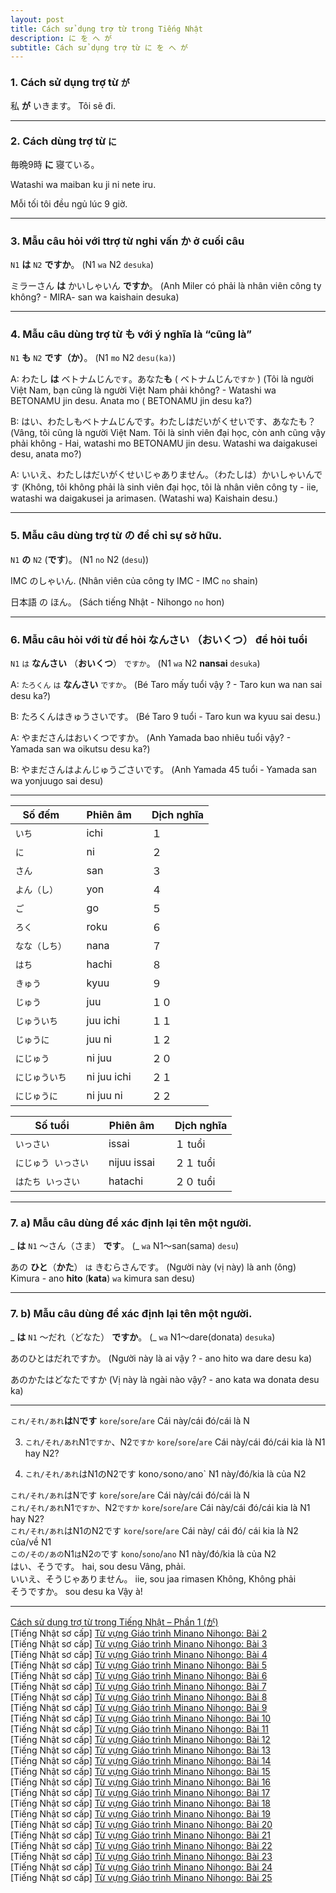 ```yaml
---
layout: post
title: Cách sử dụng trợ từ trong Tiếng Nhật
description: に を へ が
subtitle: Cách sử dụng trợ từ に を へ が
---
```


### 1. Cách sử dụng trợ từ `が`

私 **が** いきます。
Tôi sẽ đi.

-----

### 2. Cách dùng trợ từ `に`
毎晩9時 **に** 寝ている。

Watashi wa maiban ku ji ni nete iru.

Mỗi tối tôi đều ngủ lúc 9 giờ.


-----

### 3. Mẫu câu hỏi với ttrợ từ nghi vấn か ở cuối câu
`N1` **は** `N2` **ですか**。 (N1 `wa` N2 `desuka`)

ミラーさん **は** かいしゃいん **ですか**。 
(Anh Miler có phải là nhân viên công ty không? - MIRA- san wa kaishain desuka)

-----

### 4. Mẫu câu dùng trợ từ も với ý nghĩa là “cũng là”
`N1` **も** `N2` **です（か）**。 (N1 `mo` N2 `desu(ka)`)

A: わたし **は** ベトナムじん`です`。あなた**も** ( ベトナムじん`ですか` ) 
(Tôi là người Việt Nam, bạn cũng là người Việt Nam phải không? - Watashi wa BETONAMU jin desu. Anata mo ( BETONAMU jin desu ka?)

B: はい、わたしもベトナムじんです。わたしはだいがくせいです、あなたも？ 
(Vâng, tôi cũng là người Việt Nam. Tôi là sinh viên đại học, còn anh cũng vậy phải không - Hai, watashi mo BETONAMU jin desu. Watashi wa daigakusei desu, anata mo?)

A: いいえ、わたしはだいがくせいじゃありません。（わたしは）かいしゃいんです 
(Không, tôi không phải là sinh viên đại học, tôi là nhân viên công ty - iie, watashi wa daigakusei ja arimasen. (Watashi wa) Kaishain desu.)

-----

### 5. Mẫu câu dùng trợ từ の để chỉ sự sở hữu.
`N1` **の** `N2` (**です**)。 (N1 `no` N2 (`desu`))

IMC のしゃいん. 
(Nhân viên của công ty IMC - IMC `no` shain)

日本語 の ほん。 
(Sách tiếng Nhật - Nihongo `no` hon)

-----

### 6. Mẫu câu hỏi với từ để hỏi なんさい （おいくつ） để hỏi tuổi
`N1` `は` **なんさい** （**おいくつ**） `ですか`。 (N1 `wa` N2 **nansai** `desuka`)

A: `たろくん` `は` **なんさい** `ですか`。 (Bé Taro mấy tuổi vậy ? - Taro kun wa nan sai desu ka?)

B: たろくんはきゅうさいです。 (Bé Taro 9 tuổi - Taro kun wa kyuu sai desu.)

A: やまださんはおいくつですか。 (Anh Yamada bao nhiêu tuổi vậy? - Yamada san wa oikutsu desu ka?)

B: やまださんはよんじゅうごさいです。 (Anh Yamada 45 tuổi - Yamada san wa yonjuugo sai desu)

-----

| Số đếm || Phiên âm || Dịch nghĩa |
| -- | -- | -- | -- | -- |
| `いち` || ichi || １ |
| `に` || ni || ２ |
| `さん ` || san || ３ |
| `よん（し）` || yon<shi> || ４ |
| `ご` || go || ５ |
| `ろく` || roku || ６ |
| `なな（しち）` || nana<shichi> || ７ |
| `はち` || hachi || ８ |
| `きゅう` || kyuu || ９ |
| `じゅう` || juu || １０ |
| `じゅういち` || juu ichi || １１ |
| `じゅうに` || juu ni || １２ |
| `にじゅう` || ni juu || ２０ |
| `にじゅういち` || ni juu ichi || ２１ |
| `にじゅうに` || ni juu ni || ２２ |

| Số tuổi || Phiên âm || Dịch nghĩa |
| -- | -- | -- | -- | -- |
| `いっさい` || issai || １ tuổi |
| `にじゅう いっさい` || nijuu issai || ２１ tuổi |
| `はたち いっさい` || hatachi || ２０ tuổi |

-----

### 7. a) Mẫu câu dùng để xác định lại tên một người.
_ **は** `N1` ～さん（さま） **です**。 (_ `wa` N1～san(sama) `desu`)

あの **ひと**（**かた**） `は` きむらさんです。 
(Người này (vị này) là anh (ông) Kimura - ano **hito** (**kata**) `wa` kimura san desu)

-----

### 7. b) Mẫu câu dùng để xác định lại tên một người.
_ **は** `N1` ～だれ（どなた） **ですか**。 (_ `wa` N1～dare(donata) `desuka`)

あのひとはだれですか。 
(Người này là ai vậy ? - ano hito wa dare desu ka)

あのかたはどなたですか
(Vị này là ngài nào vậy? - ano kata wa donata desu ka)

-----


`これ/それ/あれ`**は**N**です**
`kore`/`sore`/`are` Cái này/cái đó/cái là N

3. `これ/それ/あれ`N1`ですか`、N2`ですか`
`kore`/`sore`/`are`
Cái này/cái đó/cái kia là N1 hay N2?

4. `これ/それ/あれ`はN1のN2です
kono`/`sono`/`ano`
N1 này/đó/kia là của N2

  `これ/それ/あれ`はNです    `kore`/`sore`/`are`    Cái này/cái đó/cái là N  
  `これ/それ/あれ`N1`ですか`、N2`ですか`    `kore`/`sore`/`are`    Cái này/cái đó/cái kia là N1 hay N2?  
  `これ/それ/あれ`はN1のN2です    `kore`/`sore`/`are`    Cái này/ cái đó/ cái kia là N2 của/về N1  
  `この/その/あの`N1`は`N2`の`です    `kono`/`sono`/`ano`    N1 này/đó/kia là của N2  
  はい、そうです。    hai, sou desu    Vâng, phải.  
  いいえ、そうじゃありません。    iie, sou jaa rimasen    Không, Không phải  
  そうですか。    sou desu ka    Vậy à!  

-----

[Cách sử dụng trợ từ trong Tiếng Nhật – Phần 1 (が)](https://akira.edu.vn/cach-su-dung-tro-tu-trong-tieng-nhat-phan-1/)  
[Tiếng Nhật sơ cấp] [Từ vựng Giáo trình Minano Nihongo: Bài 2](http://tiengnhat.minder.vn/hoc-tu-vung-tieng-nhat-bai-2/)  
[Tiếng Nhật sơ cấp] [Từ vựng Giáo trình Minano Nihongo: Bài 3](http://tiengnhat.minder.vn/hoc-tu-vung-tieng-nhat-bai-3/)  
[Tiếng Nhật sơ cấp] [Từ vựng Giáo trình Minano Nihongo: Bài 4](http://tiengnhat.minder.vn/hoc-tu-vung-tieng-nhat-bai-4/)  
[Tiếng Nhật sơ cấp] [Từ vựng Giáo trình Minano Nihongo: Bài 5](http://tiengnhat.minder.vn/hoc-tu-vung-tieng-nhat-bai-5/)  
[Tiếng Nhật sơ cấp] [Từ vựng Giáo trình Minano Nihongo: Bài 6](http://tiengnhat.minder.vn/hoc-tu-vung-tieng-nhat-bai-6/)  
[Tiếng Nhật sơ cấp] [Từ vựng Giáo trình Minano Nihongo: Bài 7](http://tiengnhat.minder.vn/tu-vung-tieng-nhat-bai-7/)  
[Tiếng Nhật sơ cấp] [Từ vựng Giáo trình Minano Nihongo: Bài 8](http://tiengnhat.minder.vn/tu-vung-tieng-nhat-bai-8/)  
[Tiếng Nhật sơ cấp] [Từ vựng Giáo trình Minano Nihongo: Bài 9](http://tiengnhat.minder.vn/tu-vung-tieng-nhat-bai-9/)  
[Tiếng Nhật sơ cấp] [Từ vựng Giáo trình Minano Nihongo: Bài 10](http://tiengnhat.minder.vn/tu-vung-tieng-nhat-minna-bai-10/)  
[Tiếng Nhật sơ cấp] [Từ vựng Giáo trình Minano Nihongo: Bài 11](http://tiengnhat.minder.vn/tu-vung-tieng-nhat-minna-bai-11/)  
[Tiếng Nhật sơ cấp] [Từ vựng Giáo trình Minano Nihongo: Bài 12](http://tiengnhat.minder.vn/tu-vung-tieng-nhat-bai-12-minna/)  
[Tiếng Nhật sơ cấp] [Từ vựng Giáo trình Minano Nihongo: Bài 13](http://tiengnhat.minder.vn/tu-vung-tieng-nhat-bai-13-minna/)  
[Tiếng Nhật sơ cấp] [Từ vựng Giáo trình Minano Nihongo: Bài 14](http://tiengnhat.minder.vn/tu-vung-tieng-nhat-bai-14-minna/)  
[Tiếng Nhật sơ cấp] [Từ vựng Giáo trình Minano Nihongo: Bài 15](http://tiengnhat.minder.vn/tu-vung-tieng-nhat-bai-15-minna/)  
[Tiếng Nhật sơ cấp] [Từ vựng Giáo trình Minano Nihongo: Bài 16](http://tiengnhat.minder.vn/tu-vung-tieng-nhat-bai-16-minna/)  
[Tiếng Nhật sơ cấp] [Từ vựng Giáo trình Minano Nihongo: Bài 17](http://tiengnhat.minder.vn/tu-vung-tieng-nhat-bai-17-minna/)  
[Tiếng Nhật sơ cấp] [Từ vựng Giáo trình Minano Nihongo: Bài 18](http://tiengnhat.minder.vn/tu-vung-tieng-nhat-bai-18-minna/)  
[Tiếng Nhật sơ cấp] [Từ vựng Giáo trình Minano Nihongo: Bài 19](http://tiengnhat.minder.vn/tu-vung-tieng-nhat-bai-19-minna/)  
[Tiếng Nhật sơ cấp] [Từ vựng Giáo trình Minano Nihongo: Bài 20](http://tiengnhat.minder.vn/tu-vung-tieng-nhat-bai-20-minna-hoc-tu-vung-mien-phi-voi-minder/)  
[Tiếng Nhật sơ cấp] [Từ vựng Giáo trình Minano Nihongo: Bài 21](http://tiengnhat.minder.vn/tu-vung-tieng-nhat-bai-21-minna/)  
[Tiếng Nhật sơ cấp] [Từ vựng Giáo trình Minano Nihongo: Bài 22](http://tiengnhat.minder.vn/tu-vung-tieng-nhat-bai-22-minna/)  
[Tiếng Nhật sơ cấp] [Từ vựng Giáo trình Minano Nihongo: Bài 23](http://tiengnhat.minder.vn/tu-vung-tieng-nhat-bai-23-minna/)  
[Tiếng Nhật sơ cấp] [Từ vựng Giáo trình Minano Nihongo: Bài 24](http://tiengnhat.minder.vn/tu-vung-tieng-nhat-bai-24-minna/)  
[Tiếng Nhật sơ cấp] [Từ vựng Giáo trình Minano Nihongo: Bài 25](http://tiengnhat.minder.vn/tu-vung-tieng-nhat-bai-25-minna/)  






